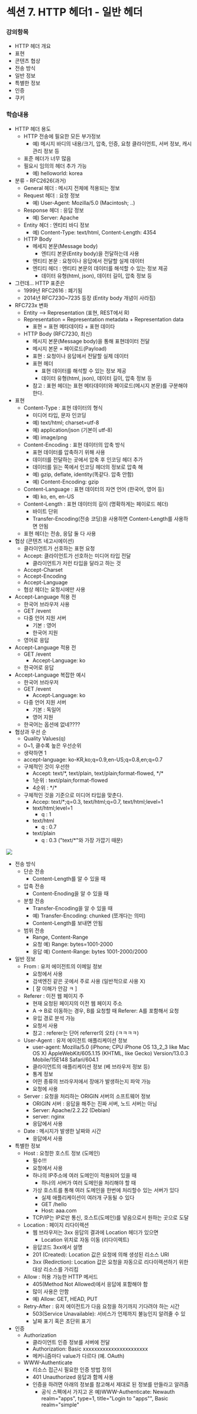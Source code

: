 # 섹션 7. HTTP 헤더1 - 일반 헤더

### 강의항목

* HTTP 헤더 개요
* 표현
* 콘텐츠 협상
* 전송 방식
* 일반 정보
* 특별한 정보
* 인증
* 쿠키

### 학습내용

* HTTP 헤더 용도
  * HTTP 전송에 필요한 모든 부가정보
    * 예\) 메시지 바디의 내용/크기, 압축, 인증, 요청 클라이언트, 서버 정보, 캐시 관리 정보 등
  * 표준 헤더가 너무 많음
  * 필요시 임의의 헤더 추가 가능
    * 예\) helloworld: korea
* 분류 - RFC2626\(과거\)
  * General 헤더 : 메시지 전체에 적용되는 정보
  * Request 헤더 : 요청 정보
    * 예\) User-Agent: Mozilla/5.0 \(Macintosh; ..\)
  * Response 헤더 : 응답 정보
    * 예\) Server: Apache
  * Entity 헤더 : 엔티티 바디 정보
    * 예\) Content-Type: text/html, Content-Length: 4354
  * HTTP Body
    * 메세지 본문\(Message body\)
      * 엔티티 본문\(Entity body\)을 전달하는데 사용
    * 엔티티 본문 : 요청이나 응답에서 전달할 실제 데이터
    * 엔티티 헤더 : 엔티티 본문의 데이터를 해석할 수 있는 정보 제공
      * 데이터 유형\(html, json\), 데이터 길이, 압축 정보 등
* 그런데... HTTP 표준은
  * 1999년 RFC2616 : 폐기됨
  * 2014년 RFC7230~7235 등장 \(Entity body 개념이 사라짐\)
* RFC723x 변화
  * Entity --&gt; Representation \(표현, REST에서 R\)
  * Representation = Representation metadata + Representation data
    * 표현 = 표현 메타데이타 + 표현 데이타
  * HTTP Body \(RFC7230, 최신\)
    * 메시지 본문\(Message body\)을 통해 표현데이터 전달
    * 메시지 본문 = 페이로드\(Payload\)
    * 표현 : 요청이나 응답에서 전달할 실제 데이터
    * 표현 헤더
      * 표현 데이터를 해석할 수 있는 정보 제공
      * 데이터 유형\(html, json\), 데이터 길이, 압축 정보 등
    * 참고 : 표현 헤더는 표현 메타데이터와 페이로드\(메시지 본문\)를 구분해야 한다.
* 표현
  * Content-Type : 표현 데이터의 형식
    * 미디어 타입, 문자 인코딩
    * 예\) text/html; charset=utf-8
    * 예\) application/json \(기본이 utf-8\)
    * 예\) image/png
  * Content-Encoding : 표현 데이터의 압축 방식
    * 표현 데이터를 압축하기 위해 사용
    * 데이터를 전달하는 곳에서 압축 후 인코딩 헤더 추가
    * 데이터를 읽는 쪽에서 인코딩 헤더의 정보로 압축 해
    * 예\) gzip, deflate, identity\(똑같다. 압축 안함\)
    * 예\) Content-Encoding: gzip
  * Content-Language : 표현 데이터의 자연 언어 \(한국어, 영어 등\)
    * 예\) ko, en, en-US
  * Content-Length : 표현 데이터의 길이 \(명확하게는 페이로드 헤더\)
    * 바이트 단위
    * Transfer-Encoding\(전송 코딩\)을 사용하면 Content-Length를 사용하면 안됨
  * 표현 헤더는 전송, 응답 둘 다 사용
* 협상 \(콘텐츠 네고시에이션\)
  * 클라이언트가 선호하는 표현 요청
  * Accept: 클라이언트가 선호하는 미디어 타입 전달
    * 클라이언트가 저런 타입을 달라고 하는 것
  * Accept-Charset
  * Accept-Encoding
  * Accept-Language
  * 협상 헤더는 요청시에만 사용
* Accept-Language 적용 전
  * 한국어 브라우저 사용
  * GET /event
  * 다중 언어 지원 서버
    * 기본 : 영어
    * 한국어 지원
  * 영어로 응답
* Accept-Language 적용 전
  * GET /event
    * Accept-Language: ko
  * 한국어로 응답
* Accept-Language 복잡한 예시
  * 한국어 브라우저
  * GET /event
    * Accept-Language: ko
  * 다중 언어 지원 서버
    * 기본 : 독일어
    * 영어 지원
  * 한국어는 옵션에 없네????
* 협상과 우선 순
  * Quality Values\(q\)
  * 0~1, 클수록 높은 우선순위
  * 생략하면 1
  * accept-language: ko-KR,ko;q=0.9,en-US;q=0.8,en;q=0.7
  * 구체적인 것이 우선한
    * Accept: text/\*, text/plain, text/plain;format-flowed, \*/\*
    * 1순위 : text/plain;format-flowed
    * 4순위 : \*/\*
  * 구체적인 것을 기준으로 미디어 타입을 맞춘다.
    * Accep: text/\*;q=0.3, text/html;q=0.7, text/html;level=1
    * text/html;level=1
      * q : 1
    * text/html
      * q : 0.7
    * text/plain
      * q : 0.3 \("text/\*"와 가장 가깝기 때문\)

![](../../.gitbook/assets/2021-07-01-9.00.51.png)



* 전송 방식
  * 단순 전송
    * Content-Length를 알 수 있을 때
  * 압축 전송
    * Content-Enoding을 알 수 있을 때
  * 분할 전송
    * Transfer-Encoding을 알 수 있을 때
    * 예\) Transfer-Encoding: chunked \(쪼개다는 의미\)
    * Content-Length를 보내면 안됨
  * 범위 전송
    * Range, Content-Range
    * 요청 예\) Range: bytes=1001-2000
    * 응답 예\) Content-Range: bytes 1001-2000/2000
* 일반 정보
  * From : 유저 에이전트의 이메일 정보
    * 요청에서 사용
    * 검색엔진 같은 곳에서 주로 사용 \(일반적으로 사용 X\)
    * \[ 잘 이해가 안감 ㅋ \]
  * Referer : 이전 웹 페이지 주
    * 현재 요청된 페이지의 이전 웹 페이지 주소
    * A -&gt; B로 이동하는 경우, B를 요청할 때 Referer: A를 포함해서 요청
    * 유입 경로 분석 가능
    * 요청서 사용
    * 참고 : referer는 단어 referrer의 오타 \(ㅋㅋㅋㅋ\)
  * User-Agent : 유저 에이전트 애플리케이션 정보
    * user-agent: Mozilla/5.0 \(iPhone; CPU iPhone OS 13\_2\_3 like Mac OS X\) AppleWebKit/605.1.15 \(KHTML, like Gecko\) Version/13.0.3 Mobile/15E148 Safari/604.1
    * 클라이언트의 애플리케이션 정보 \(베 브라우저 정보 등\)
    * 통계 정보
    * 어떤 종류의 브라우저에서 장애가 발생하는지 파악 가능
    * 요청에 사용
  * Server : 요청을 처리하는 ORIGIN 서버의 소프트웨어 정보
    * ORIGIN 서버 : 응답을 해주는 진짜 서버, 노드 서버는 아님
    * Server: Apache/2.2.22 \(Debian\)
    * server: nginx
    * 응답에서 사용
  * Date : 메시지가 발생한 날짜와 시간
    * 응답에서 사용
* 특별한 정보
  * Host : 요청한 호스트 정보 \(도메인\)
    * 필수!!!
    * 요청에서 사용
    * 하나의 IP주소에 여러 도메인이 적용되어 있을 때
      * 하나의 서버가 여러 도메인을 처리해야 할 때
    * 가상 호스트를 통해 여러 도메인을 한번에 처리할수 있는 서버가 있다
      * 실제 애플리케이션이 여러개 구동될 수 있다
      * GET /hello
      * Host: aaa.com
    * TCP/IP는 IP로만 통신, 호스트\(도메인\)를 넣음으로서 원하는 곳으로 도달
  * Location : 페이지 리다이렉션
    * 웹 브라우저는 3xx 응답의 결과에 Location 헤더가 있으면
      * Location 위치로 자동 이동 \(리다이렉트\)
    * 응답코드 3xx에서 설명
    * 201 \(Created\): Location 값은 요청에 의해 생성된 리소스 URI
    * 3xx \(Redirction\): Location 값은 요청을 자동으로 리다이렉션하기 위한 대상 리소스를 가리킴
  * Allow : 허용 가능한 HTTP 메서드
    * 405\(Method Not Allowed\)에서 응답에 포함해야 함
    * 많이 사용은 안함
    * 예\) Allow: GET, HEAD, PUT
  * Retry-After : 유저 에이전트가 다음 요청을 하기까지 기다려야 하는 시간
    * 503\(Service Unavailable\): 서비스가 언제까지 불능인지 알려줄 수 있
    * 날짜 표기 혹은 초단위 표기
* 인증
  * Authorization
    * 클라이언트 인증 정보를 서버에 전달
    * Authorization: Basic xxxxxxxxxxxxxxxxxxxxxxx
    * 메커니즘마다 value가 다르다 \(예. OAuth\)
  * WWW-Authenticate
    * 리소스 접근시 필요한 인증 방법 정의
    * 401 Unauthorized 응답과 함께 사용
    * 인증을 하려면 아래의 정보를 참고해서 제대로 된 정보를 만들라고 알려줌
      * 공식 스펙에서 가지고 온 예\)WWW-Authenticate: Newauth realm="apps", type=1, title="Login to \"apps\"", Basic realm="simple"



